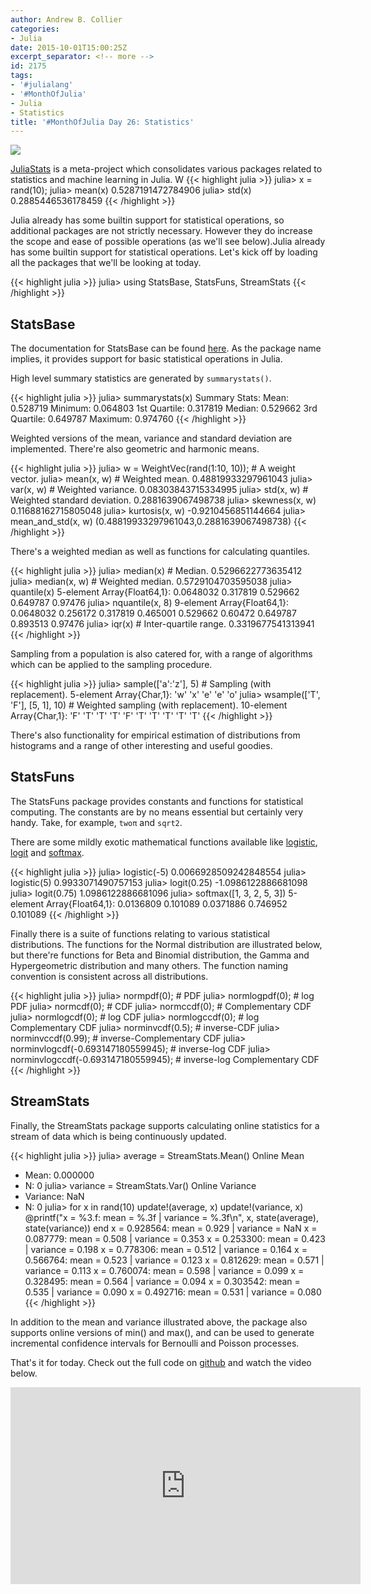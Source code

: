 ```yaml
---
author: Andrew B. Collier
categories:
- Julia
date: 2015-10-01T15:00:25Z
excerpt_separator: <!-- more -->
id: 2175
tags:
- '#julialang'
- '#MonthOfJulia'
- Julia
- Statistics
title: '#MonthOfJulia Day 26: Statistics'
---
```


<!--more-->

<img src="/img/2015/09/Julia-Logo-Statistics.png">

[JuliaStats](https://github.com/JuliaStats) is a meta-project which consolidates various packages related to statistics and machine learning in Julia. W
{{< highlight julia >}}
julia> x = rand(10);
julia> mean(x)
0.5287191472784906
julia> std(x)
0.2885446536178459
{{< /highlight >}}

Julia already has some builtin support for statistical operations, so additional packages are not strictly necessary. However they do increase the scope and ease of possible operations (as we'll see below).Julia already has some builtin support for statistical operations. Let's kick off by loading all the packages that we'll be looking at today.

{{< highlight julia >}}
julia> using StatsBase, StatsFuns, StreamStats
{{< /highlight >}}

## StatsBase

The documentation for StatsBase can be found [here](http://statsbasejl.readthedocs.org/en/latest/). As the package name implies, it provides support for basic statistical operations in Julia.

High level summary statistics are generated by `summarystats()`.

{{< highlight julia >}}
julia> summarystats(x)
Summary Stats:
Mean: 0.528719
Minimum: 0.064803
1st Quartile: 0.317819
Median: 0.529662
3rd Quartile: 0.649787
Maximum: 0.974760
{{< /highlight >}}

Weighted versions of the mean, variance and standard deviation are implemented. There're also geometric and harmonic means.

{{< highlight julia >}}
julia> w = WeightVec(rand(1:10, 10)); 				# A weight vector.
julia> mean(x, w) 									# Weighted mean.
0.48819933297961043
julia> var(x, w) 									# Weighted variance.
0.08303843715334995
julia> std(x, w) 									# Weighted standard deviation.
0.2881639067498738
julia> skewness(x, w)
0.11688162715805048
julia> kurtosis(x, w)
-0.9210456851144664
julia> mean_and_std(x, w)
(0.48819933297961043,0.2881639067498738)
{{< /highlight >}}

There's a weighted median as well as functions for calculating quantiles.

{{< highlight julia >}}
julia> median(x) # Median.
0.5296622773635412
julia> median(x, w) 								# Weighted median.
0.5729104703595038
julia> quantile(x)
5-element Array{Float64,1}:
 0.0648032
 0.317819
 0.529662
 0.649787
 0.97476
julia> nquantile(x, 8)
9-element Array{Float64,1}:
 0.0648032
 0.256172
 0.317819
 0.465001
 0.529662
 0.60472
 0.649787
 0.893513
 0.97476
julia> iqr(x) # Inter-quartile range.
0.3319677541313941
{{< /highlight >}}

Sampling from a population is also catered for, with a range of algorithms which can be applied to the sampling procedure.

{{< highlight julia >}}
julia> sample(['a':'z'], 5) 						# Sampling (with replacement).
5-element Array{Char,1}:
 'w'
 'x'
 'e'
 'e'
 'o'
julia> wsample(['T', 'F'], [5, 1], 10) 				# Weighted sampling (with replacement).
10-element Array{Char,1}:
 'F'
 'T'
 'T'
 'T'
 'F'
 'T'
 'T'
 'T'
 'T'
 'T'
{{< /highlight >}}

There's also functionality for empirical estimation of distributions from histograms and a range of other interesting and useful goodies.

## StatsFuns

The StatsFuns package provides constants and functions for statistical computing. The constants are by no means essential but certainly very handy. Take, for example, `twoπ` and `sqrt2`.

There are some mildly exotic mathematical functions available like [logistic](https://en.wikipedia.org/wiki/Logistic_function), [logit](https://en.wikipedia.org/wiki/Logit) and [softmax](https://en.wikipedia.org/wiki/Softmax_function).

{{< highlight julia >}}
julia> logistic(-5)
0.0066928509242848554
julia> logistic(5)
0.9933071490757153
julia> logit(0.25)
-1.0986122886681098
julia> logit(0.75)
1.0986122886681096
julia> softmax([1, 3, 2, 5, 3])
5-element Array{Float64,1}:
 0.0136809
 0.101089
 0.0371886
 0.746952
 0.101089
{{< /highlight >}}

Finally there is a suite of functions relating to various statistical distributions. The functions for the Normal distribution are illustrated below, but there're functions for Beta and Binomial distribution, the Gamma and Hypergeometric distribution and many others. The function naming convention is consistent across all distributions.

{{< highlight julia >}}
julia> normpdf(0); 									# PDF
julia> normlogpdf(0); 								# log PDF
julia> normcdf(0); 									# CDF
julia> normccdf(0); 								# Complementary CDF
julia> normlogcdf(0); 								# log CDF
julia> normlogccdf(0); 								# log Complementary CDF
julia> norminvcdf(0.5); 							# inverse-CDF
julia> norminvccdf(0.99); 							# inverse-Complementary CDF
julia> norminvlogcdf(-0.693147180559945); 			# inverse-log CDF
julia> norminvlogccdf(-0.693147180559945); 			# inverse-log Complementary CDF
{{< /highlight >}}

## StreamStats

Finally, the StreamStats package supports calculating online statistics for a stream of data which is being continuously updated.

{{< highlight julia >}}
julia> average = StreamStats.Mean()
Online Mean
 * Mean: 0.000000
 * N:    0
julia> variance = StreamStats.Var()
Online Variance
 * Variance: NaN
 * N:        0
julia> for x in rand(10)
			update!(average, x)
			update!(variance, x)
			@printf("x = %3.f: mean = %.3f | variance = %.3f\n", x, state(average), state(variance))
		end
x = 0.928564: mean = 0.929 | variance = NaN
x = 0.087779: mean = 0.508 | variance = 0.353
x = 0.253300: mean = 0.423 | variance = 0.198
x = 0.778306: mean = 0.512 | variance = 0.164
x = 0.566764: mean = 0.523 | variance = 0.123
x = 0.812629: mean = 0.571 | variance = 0.113
x = 0.760074: mean = 0.598 | variance = 0.099
x = 0.328495: mean = 0.564 | variance = 0.094
x = 0.303542: mean = 0.535 | variance = 0.090
x = 0.492716: mean = 0.531 | variance = 0.080
{{< /highlight >}}

In addition to the mean and variance illustrated above, the package also supports online versions of min() and max(), and can be used to generate incremental confidence intervals for Bernoulli and Poisson processes.

That's it for today. Check out the full code on [github](https://github.com/DataWookie/MonthOfJulia) and watch the video below.

<iframe width="560" height="315" src="https://www.youtube.com/embed/lf1_FhMR7xA" frameborder="0" allowfullscreen></iframe>